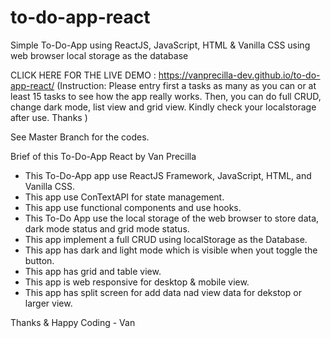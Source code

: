 # to-do-app-react
Simple To-Do-App using ReactJS, JavaScript, HTML &amp; Vanilla CSS using web browser local storage as the database

CLICK HERE FOR THE LIVE DEMO : https://vanprecilla-dev.github.io/to-do-app-react/ 
(Instruction: Please entry first a tasks as many as you can or at least 15 tasks to see how the app really works. Then, you can do full CRUD, change dark mode, list view and grid view. Kindly check your localstorage after use. Thanks )

See Master Branch for the codes.

Brief of this To-Do-App React by Van Precilla

- This To-Do-App app use ReactJS Framework, JavaScript, HTML, and Vanilla CSS.
- This app use ConTextAPI for state management.
- This app use functional components and use hooks.
- This To-Do App use the local storage of the web browser to store data, dark mode status and grid mode status.
- This app implement a full CRUD using localStorage as the Database.
- This app has dark and light mode which is visible when yout toggle the button.
- This app has grid and table view.
- This app is web responsive for desktop & mobile view.
- This app has split screen for add data nad view data for dekstop or larger view.

Thanks & Happy Coding - Van

